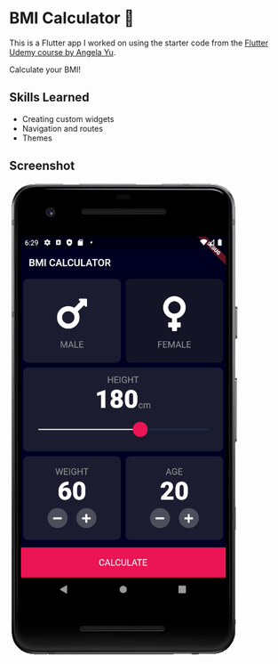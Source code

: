 # BMI Calculator 💪

This is a Flutter app I worked on using the starter code from the [Flutter Udemy course by Angela Yu](https://www.udemy.com/course/flutter-bootcamp-with-dart/).

Calculate your BMI!

## Skills Learned

* Creating custom widgets
* Navigation and routes
* Themes

## Screenshot

<img src="images/screenshot1.gif">